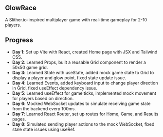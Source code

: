 ## GlowRace
A Slither.io-inspired multiplayer game with real-time gameplay for 2-10 players.

## Progress
- **Day 1**: Set up Vite with React, created Home page with JSX and Tailwind CSS.
- **Day 2**: Learned Props, built a reusable Grid component to render a 50x50 game grid.
- **Day 3**: Learned State with useState, added mock game state to Grid to display a player and glow point, fixed state update issue.
- **Day 4**: Learned Events, added keyboard input to change player direction in Grid, fixed useEffect dependency issue.
- **Day 5**: Learned useEffect for game ticks, implemented mock movement for players based on direction.
- **Day 6**: Mocked WebSocket updates to simulate receiving game state from the backend every 100ms.
- **Day 7**: Learned React Router, set up routes for Home, Game, and Results pages.
- **Day 8**: Simulated sending player actions to the mock WebSocket, fixed stale state issues using useRef.